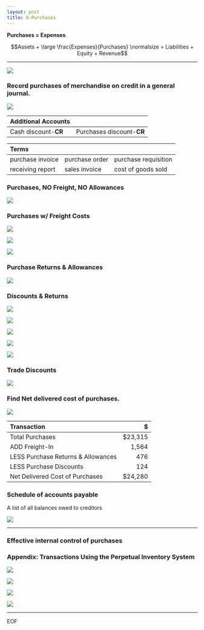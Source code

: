 ```yaml
---
layout: post
title: 8-Purchases
---
```



**Purchases = Expenses**

$$Assets + \large \frac{Expenses}{Purchases} \normalsize = Liabilities + Equity + Revenue$$

---

![](/assets/mc-graw-accounting-course/chap8.purchases/1.objectives.png)


### Record purchases of merchandise on credit in a general journal.

![](/assets/mc-graw-accounting-course/chap8.purchases/2.purchase.acts.png)

| Additional Accounts ||
|:-|:-|
|Cash discount-**CR**|Purchases discount-**CR**|


|**Terms**|||
|:-|:-|:-|
|purchase invoice|purchase order|purchase requisition|
|receiving report|sales invoice|cost of goods sold|


### Purchases, NO Freight, NO Allowances

![](/assets/mc-graw-accounting-course/chap8.purchases/3.basic.purchase.transactions.png)


### Purchases w/ Freight Costs

![](/assets/mc-graw-accounting-course/chap8.purchases/202.fob.png)

![](/assets/mc-graw-accounting-course/chap8.purchases/4.purchase.N.returns.w.freight.png)

![](/assets/mc-graw-accounting-course/chap8.purchases/203.merch.w.freight.png)

### Purchase Returns & Allowances

![](/assets/mc-graw-accounting-course/chap8.purchases/5.purcahse.allowances.redux.png)


### Discounts & Returns

![](/assets/mc-graw-accounting-course/chap8.purchases/6.purchase.w.discount.w.return.png)

![](/assets/mc-graw-accounting-course/chap8.purchases/7.eom.png)

![](/assets/mc-graw-accounting-course/chap8.purchases/100.purchase.w.discount.png)

![](/assets/mc-graw-accounting-course/chap8.purchases/205.purchase.discounts.w.discount.png)

![](/assets/mc-graw-accounting-course/chap8.purchases/206.acct.payable.w.discount.cash.png)

### Trade Discounts

![](/assets/mc-graw-accounting-course/chap8.purchases/8.using.trade.discounts.png)


### Find Net delivered cost of purchases.

![](/assets/mc-graw-accounting-course/chap8.purchases/9.net.delivery.costs.png)

|Transaction|$|
|:-|-:|
|Total Purchases|$23,315|
|ADD Freight-In|1,564|
|LESS Purchase Returns & Allowances|476|
|LESS Purchase Discounts|124|
|Net Delivered Cost of Purchases|$24,280|


### Schedule of accounts payable
A list of all balances owed to creditors

![](/assets/mc-graw-accounting-course/chap8.purchases/101.schedule.of.acct.payable.png)


---


### Effective internal control of purchases

### Appendix: Transactions Using the Perpetual Inventory System

![](/assets/mc-graw-accounting-course/chap8.purchases/201.merch.inventory.png)

![](/assets/mc-graw-accounting-course/chap8.purchases/207.cost.of.goods.acct.png)

![](/assets/mc-graw-accounting-course/chap8.purchases/208.cost.of.goods.transactions.png)

![](/assets/mc-graw-accounting-course/chap8.purchases/209.cost.goods.merch.sales.png)

---

EOF
